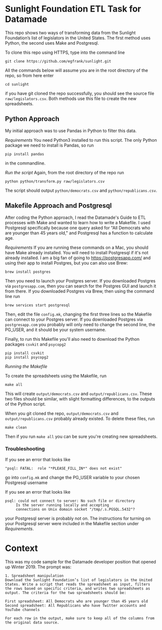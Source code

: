 # Sunlight Foundation ETL Task for Datamade

This repo shows two ways of transforming data from the Sunlight Foundation’s list of legislators in the United States.
The first method uses Python, the second uses Make and Postgresql.

To clone this repo using HTTPS, type into the command line

```
git clone https://github.com/egfrank/sunlight.git
```

All the commands below will assume you are in the root directory of the repo, so from here enter
```
cd sunlight
```
if you have git cloned the repo successfully, you should see the source file `raw/legislators.csv`. Both methods use this file to create the new spreadsheets.

## Python Approach
My initial approach was to use Pandas in Python to filter this data. 

*Requirements* You need Python3 installed to run this script. The only Python package we need to install is Pandas, so run
```
pip install pandas
```
in the commandline. 

*Run the script* Again, from the root directory of the repo run
```
python python/transform.py raw/legislators.csv
```

The script should output `python/democrats.csv` and `python/republicans.csv`.


## Makefile Approach and Postgresql

After coding the Python approach, I read the Datamade's Guide to ETL processes with Make and wanted to learn how to write a Makefile. I used Postgresql specifically because one query asked for "All Democrats who are younger than 45 years old," and  Postgresql has a function to calculate age.

*Requirements* If you are running these commands on a Mac, you should have Make already installed. You will need to install Postgresql if it's not already installed. I am a big fan of going to https://postgresapp.com/ and using their app to install Postgres, but you can also use Brew:
```
brew install postgres
```

Then you need to launch your Postgres server. If you downloaded Postgres via `postgresapp.com`, then you can search for the Postgres GUI and launch it from there. If you downloaded Postgres via Brew, then using the command line run
```
brew services start postgresql
```

Then, edit the file `config.mk`, changing the first three lines so the Makefile can connect to your Postgres server. If you downloaded Postgres via  `postgresapp.com` you probably will only need to change the second line, the PG_USER, and it should be your system username.

Finally, to run this Makefile you'll also need to download the Python packages `csvkit` and `psycopg2` 
```
pip install csvkit
pip install psycopg2
```
*Running the Makefile*

To create the spreadsheets using the Makefile, run
```
make all
```
This will create `output/democrats.csv` and `output/republicans.csv`. These two files should be similar, with slight formatting differences, to the outputs of the Python script.

When you git cloned the repo, `output/democrats.csv` and `output/republicans.csv` probably already existed. To delete these files, run
```
make clean
```
Then if you run `make all` you can be sure you're creating new spreadsheets.



### Troubleshooting

If you see an error that looks like 
```
"psql: FATAL:  role "*PLEASE_FILL_IN*" does not exist"
```
go into `config.mk` and change the PG_USER variable to your chosen Postgresql username

If you see an error that looks like
```
psql: could not connect to server: No such file or directory
     Is the server running locally and accepting
     connections on Unix domain socket "/tmp/.s.PGSQL.5432"?
```
your Postgresql server is probably not on. The instructions for turning on your Postgresql server were included in the Makefile section under *Requirements*.



# Context

This was my code sample for the Datamade developer position that opened up Winter 2019. The prompt was:
```
1. Spreadsheet manipulation
Download the Sunlight Foundation’s list of legislators in the United States. Write a script that reads the spreadsheet as input, filters the rows based on specific criteria, and writes two spreadsheets as output. The criteria for the two spreadsheets should be:

First spreadsheet: All Democrats who are younger than 45 years old
Second spreadsheet: All Republicans who have Twitter accounts and YouTube channels

For each row in the output, make sure to keep all of the columns from the original data source.
```